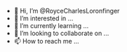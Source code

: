 - 👋 Hi, I’m @RoyceCharlesLoronfinger
- 👀 I’m interested in ...
- 🌱 I’m currently learning ...
- 💞️ I’m looking to collaborate on ...
- 📫 How to reach me ...

<!---
RoyceCharlesLoronfinger/RoyceCharlesLoronfinger is a ✨ special ✨ repository because its `README.md` (this file) appears on your GitHub profile.
You can click the Preview link to take a look at your changes.
--->
